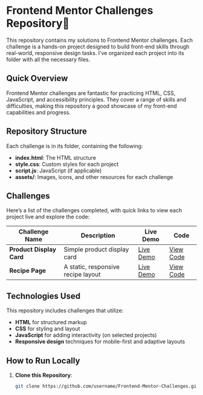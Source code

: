 # Frontend Mentor Challenges Repository🚀

This repository contains my solutions to Frontend Mentor challenges. Each challenge is a hands-on project designed to build front-end skills through real-world, responsive design tasks. I’ve organized each project into its folder with all the necessary files.

## Quick Overview

Frontend Mentor challenges are fantastic for practicing HTML, CSS, JavaScript, and accessibility principles. They cover a range of skills and difficulties, making this repository a good showcase of my front-end capabilities and progress.

## Repository Structure

Each challenge is in its folder, containing the following:
- **index.html**: The HTML structure
- **style.css**: Custom styles for each project
- **script.js**: JavaScript (if applicable)
- **assets/**: Images, icons, and other resources for each challenge

## Challenges

Here’s a list of the challenges completed, with quick links to view each project live and explore the code:

| Challenge Name      | Description                | Live Demo                   | Code                  |
|---------------------|----------------------------|-----------------------------|-----------------------|
| **Product Display Card** | Simple product display card| [Live Demo](https://product-display-card-maram.netlify.app/) | [View Code](https://github.com/mramha/Frontend-Mentor-Challenges/tree/master/product-preview-card-component-main) |
| **Recipe Page**     | A static, responsive recipe layout | [Live Demo](https://recipe-page-main-maram.netlify.app/) | [View Code](https://github.com/mramha/Frontend-Mentor-Challenges/tree/master/recipe-page-main) |

## Technologies Used

This repository includes challenges that utilize:
- **HTML** for structured markup
- **CSS** for styling and layout
- **JavaScript** for adding interactivity (on selected projects)
- **Responsive design** techniques for mobile-first and adaptive layouts

## How to Run Locally

1. **Clone this Repository**:
   ```bash
   git clone https://github.com/username/Frontend-Mentor-Challenges.git
